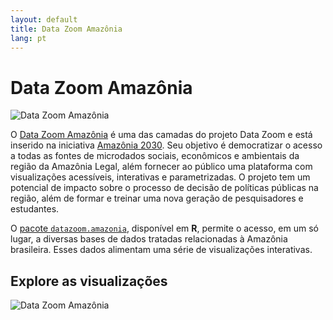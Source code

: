 ```yaml
---
layout: default
title: Data Zoom Amazônia
lang: pt
---
```


# Data Zoom Amazônia

<img src="{{ site.baseurl }}/assets/img/hex_dzam.png" alt="Data Zoom Amazônia" class="logo-item">

O [Data Zoom Amazônia](https://datazoom.com.br/amazonia) é uma das camadas do projeto Data Zoom e está inserido na iniciativa [Amazônia 2030](https://amazonia2030.org.br/o-projeto/). Seu objetivo é democratizar o acesso a todas as fontes de microdados sociais, econômicos e ambientais da região da Amazônia Legal, além fornecer ao público uma plataforma com visualizações acessíveis, interativas e parametrizadas. O projeto tem um potencial de impacto sobre o processo de decisão de políticas públicas na região, além de formar e treinar uma nova geração de pesquisadores e estudantes.

O [pacote `datazoom.amazonia`](https://github.com/datazoompuc/datazoom.amazonia), disponível em **R**, permite o acesso, em um só lugar, a diversas bases de dados tratadas relacionadas à Amazônia brasileira. Esses dados alimentam uma série de visualizações interativas.

<div class="logo-container-small" style="position: relative;">
    <h2> Explore as visualizações </h2>
    <img src="{{ site.baseurl }}/assets/img/banner_dzam.png" alt="Data Zoom Amazônia" style="max-height: 100px;">
    <a href="https://datazoomamazonia.com.br/" style="position: absolute; top: 0; left: 0; width: 100%; height: 100%; z-index: 1;" target="_blank"></a>
</div>
